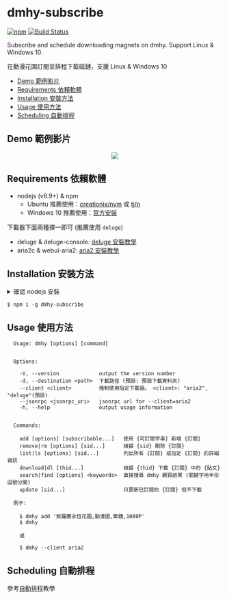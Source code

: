# dmhy-subscribe

[![npm](https://img.shields.io/npm/v/dmhy-subscribe.svg)](https://www.npmjs.com/package/dmhy-subscribe) [![Build Status](https://travis-ci.org/FlandreDaisuki/dmhy-subscribe.svg?branch=master)](https://travis-ci.org/FlandreDaisuki/dmhy-subscribe)

Subscribe and schedule downloading magnets on dmhy. Support Linux & Windows 10.

在動漫花園訂閱並排程下載磁鏈，支援 Linux & Windows 10

* [Demo 範例影片](#demo-%E7%AF%84%E4%BE%8B%E5%BD%B1%E7%89%87)
* [Requirements 依賴軟體](#requirements-%E4%BE%9D%E8%B3%B4%E8%BB%9F%E9%AB%94)
* [Installation 安裝方法](#installation-%E5%AE%89%E8%A3%9D%E6%96%B9%E6%B3%95)
* [Usage 使用方法](#usage-%E4%BD%BF%E7%94%A8%E6%96%B9%E6%B3%95)
* [Scheduling 自動排程](#scheduling-%E8%87%AA%E5%8B%95%E6%8E%92%E7%A8%8B)

## Demo 範例影片

<p align="center">
  <a href="https://www.youtube.com/watch?v=sGjh77-72vE">
    <img src="https://img.youtube.com/vi/sGjh77-72vE/0.jpg">
  </a>
</p>

## Requirements 依賴軟體

+ nodejs (v8.9+) & npm
  * Ubuntu 推薦使用：[creationix/nvm](https://github.com/creationix/nvm)
    或 [tj/n](https://github.com/tj/n)
  * Windows 10 推薦使用：[官方安裝](https://nodejs.org/)

下載器下面兩種擇一即可 (推薦使用 `deluge`)

+ deluge & deluge-console: [deluge 安裝教學](docs/deluge.md)
+ aria2c & webui-aria2: [aria2 安裝教學](docs/aria2.md)

## Installation 安裝方法

<details close>
  <summary>確認 nodejs 安裝</summary>

  Ubuntu:
  ```
  $ node -v
  v9.4.0
  $ npm -v
  5.6.0
  ```

  Windows10 (PowerShell):
  ```
  PS C:\> node -v
  v9.4.0
  PS C:\> npm -v
  5.6.0
  ```
</details>

```
$ npm i -g dmhy-subscribe
```

## Usage 使用方法

```
  Usage: dmhy [options] [command]


  Options:

    -V, --version             output the version number
    -d, --destination <path>  下載路徑 (預設: 預設下載資料夾)
    --client <client>         強制使用指定下載器。 <client>: "aria2", "deluge"(預設)
    --jsonrpc <jsonrpc_uri>   jsonrpc url for --client=aria2
    -h, --help                output usage information


  Commands:

    add [options] [subscribable...]   使用 {可訂閱字串} 新增 {訂閱}
    remove|rm [options] [sid...]      根據 {sid} 刪除 {訂閱}
    list|ls [options] [sid...]        列出所有 {訂閱} 或指定 {訂閱} 的詳細資訊
    download|dl [thid...]             根據 {thid} 下載 {訂閱} 中的 {貼文}
    search|find [options] <keywords>  直接搜尋 dmhy 網頁結果 (關鍵字用半形逗號分開)
    update [sid...]                   只更新已訂閱的 {訂閱} 但不下載

  例子:

    $ dmhy add '紫羅蘭永恆花園,動漫國,繁體,1080P'
    $ dmhy

    或

    $ dmhy --client aria2
```

## Scheduling 自動排程

參考[自動排程](docs/scheduling.md)教學
